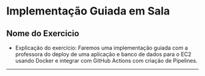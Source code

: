 # Implementação Guiada em Sala 

## Nome do Exercicio

- Explicação do exercício: 
Faremos uma implementação guiada com a professora do deploy de uma aplicação e banco de dados para o EC2 usando Docker e integrar com GitHub Actions com criação de Pipelines.
---
